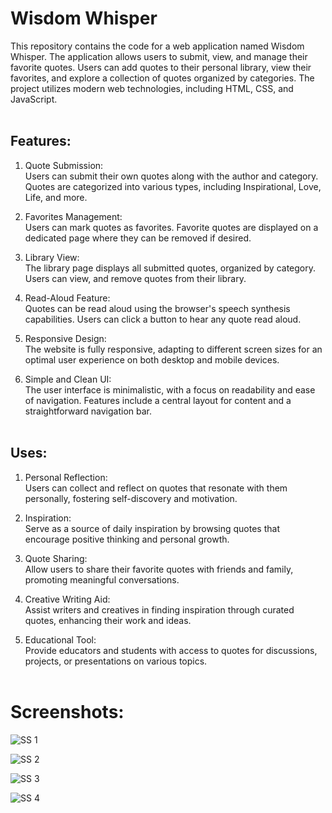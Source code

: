 # Wisdom Whisper

This repository contains the code for a web application named Wisdom Whisper. The application allows users to submit, view, and manage their favorite quotes. Users can add quotes to their personal library, view their favorites, and explore a collection of quotes organized by categories. The project utilizes modern web technologies, including HTML, CSS, and JavaScript.
<br><br>
## Features:
1. Quote Submission: <br>
Users can submit their own quotes along with the author and category.
Quotes are categorized into various types, including Inspirational, Love, Life, and more.

2. Favorites Management: <br>
Users can mark quotes as favorites.
Favorite quotes are displayed on a dedicated page where they can be removed if desired.

3. Library View: <br>
The library page displays all submitted quotes, organized by category.
Users can view, and remove quotes from their library.

4. Read-Aloud Feature: <br>
Quotes can be read aloud using the browser's speech synthesis capabilities.
Users can click a button to hear any quote read aloud.

5. Responsive Design: <br>
The website is fully responsive, adapting to different screen sizes for an optimal user experience on both desktop and mobile devices.

6. Simple and Clean UI: <br>
The user interface is minimalistic, with a focus on readability and ease of navigation.
Features include a central layout for content and a straightforward navigation bar.
<br><br>
## Uses:
1. Personal Reflection: <br>
Users can collect and reflect on quotes that resonate with them personally, fostering self-discovery and motivation.

2. Inspiration: <br>
Serve as a source of daily inspiration by browsing quotes that encourage positive thinking and personal growth.

3. Quote Sharing: <br>
Allow users to share their favorite quotes with friends and family, promoting meaningful conversations.

4. Creative Writing Aid: <br>
Assist writers and creatives in finding inspiration through curated quotes, enhancing their work and ideas.

5. Educational Tool: <br>
Provide educators and students with access to quotes for discussions, projects, or presentations on various topics.
<br><br>
# Screenshots:

![SS 1](https://github.com/user-attachments/assets/8434b192-6cba-45f7-9bc7-b30567263ad4)

![SS 2](https://github.com/user-attachments/assets/a3fc004d-ddd1-45c9-b46a-a53ec8fe0637)

![SS 3](https://github.com/user-attachments/assets/8fbb8be7-b8e8-42f8-be43-f0cf21af4bf3)

![SS 4](https://github.com/user-attachments/assets/befbd10a-f2c0-4e55-8186-6559d1e3901b)

